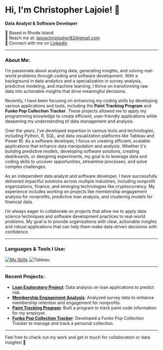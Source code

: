 # Hi, I'm Christopher Lajoie! 👋  
**Data Analyst & Software Developer**

📍 Based in Rhode Island  
📧 Reach me at: lajoiechristopher82@gmail.com  
💼 Connect with me on [LinkedIn](https://www.linkedin.com/in/christopher-lajoie-82063430b)

---

### About Me:
I’m passionate about analyzing data, generating insights, and solving real-world problems through coding and software development. With a background in data analytics and a specialization in survey analysis, predictive modeling, and machine learning, I thrive on transforming raw data into actionable insights that drive meaningful decisions.

Recently, I have been focusing on enhancing my coding skills by developing various applications and tools, including the **Paint Tracking Program** and **Funko Pop Collection Tracker**. These projects allowed me to apply my programming knowledge to create efficient, user-friendly applications while deepening my understanding of data management and analysis.

Over the years, I’ve developed expertise in various tools and technologies, including Python, R, SQL, and data visualization platforms like Tableau and Power BI. As a software developer, I focus on creating efficient, scalable applications that enhance data manipulation and analysis. Whether it's building predictive models, developing software solutions, creating dashboards, or designing experiments, my goal is to leverage data and coding skills to uncover opportunities, streamline processes, and solve complex challenges.

As an independent data analyst and software developer, I have successfully delivered impactful solutions across multiple industries, including nonprofit organizations, finance, and emerging technologies like cryptocurrency. My experience includes working on projects like membership engagement analysis for nonprofits, predictive loan analysis, and clustering models for financial data.

I’m always eager to collaborate on projects that allow me to apply data science techniques and software development practices to real-world problems. My goal is to provide organizations with clear, actionable insights and robust applications that can help them make data-driven decisions with confidence.

---

### Languages & Tools I Use:
[![My Skills](https://skillicons.dev/icons?i=python,sklearn,r,aws,mysql,postgres,sqlite,powerbi)](https://skillicons.dev)
![Tableau](https://img.shields.io/badge/Tableau-E97627?style=for-the-badge&logo=tableau&logoColor=white)

---

### Recent Projects:
- **[Loan Exploratory Project](https://github.com/ChristopherLajoie82/Loan-exploratory-project)**: Data analysis on loan applications to predict risk.
- **[Membership Engagement Analysis](https://github.com/ChristopherLajoie82/financial-and-survey-analysis)**: Analyzed survey data to enhance membership retention and engagement for nonprofits.
- **[Paint Tracking Program](https://github.com/ChristopherLajoie82/Paint_Tracking_Database)**: Built a program to track paint code information for my employer.
- **[Funko Pop Collection Tracker](https://github.com/ChristopherLajoie82/Funko-Pop-Tracker)**: Developed a Funko Pop Collection Tracker to manage and track a personal collection.

---

Feel free to check out my work and get in touch for collaboration or data insights! 🚀
